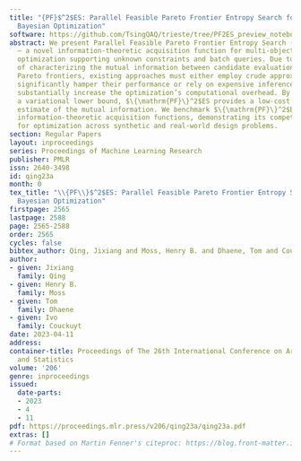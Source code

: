 ```yaml
---
title: "{PF}$^2$ES: Parallel Feasible Pareto Frontier Entropy Search for Multi-Objective
  Bayesian Optimization"
software: https://github.com/TsingQAQ/trieste/tree/PF2ES_preview_notebook
abstract: We present Parallel Feasible Pareto Frontier Entropy Search ($\{\mathrm{PF}\}^2$ES)
  — a novel information-theoretic acquisition function for multi-objective Bayesian
  optimization supporting unknown constraints and batch queries. Due to the complexity
  of characterizing the mutual information between candidate evaluations and (feasible)
  Pareto frontiers, existing approaches must either employ crude approximations that
  significantly hamper their performance or rely on expensive inference schemes that
  substantially increase the optimization’s computational overhead. By instead using
  a variational lower bound, $\{\mathrm{PF}\}^2$ES provides a low-cost and accurate
  estimate of the mutual information. We benchmark $\{\mathrm{PF}\}^2$ES against other
  information-theoretic acquisition functions, demonstrating its competitive performance
  for optimization across synthetic and real-world design problems.
section: Regular Papers
layout: inproceedings
series: Proceedings of Machine Learning Research
publisher: PMLR
issn: 2640-3498
id: qing23a
month: 0
tex_title: "\\{PF\\}$^2$ES: Parallel Feasible Pareto Frontier Entropy Search for Multi-Objective
  Bayesian Optimization"
firstpage: 2565
lastpage: 2588
page: 2565-2588
order: 2565
cycles: false
bibtex_author: Qing, Jixiang and Moss, Henry B. and Dhaene, Tom and Couckuyt, Ivo
author:
- given: Jixiang
  family: Qing
- given: Henry B.
  family: Moss
- given: Tom
  family: Dhaene
- given: Ivo
  family: Couckuyt
date: 2023-04-11
address:
container-title: Proceedings of The 26th International Conference on Artificial Intelligence
  and Statistics
volume: '206'
genre: inproceedings
issued:
  date-parts:
  - 2023
  - 4
  - 11
pdf: https://proceedings.mlr.press/v206/qing23a/qing23a.pdf
extras: []
# Format based on Martin Fenner's citeproc: https://blog.front-matter.io/posts/citeproc-yaml-for-bibliographies/
---
```

